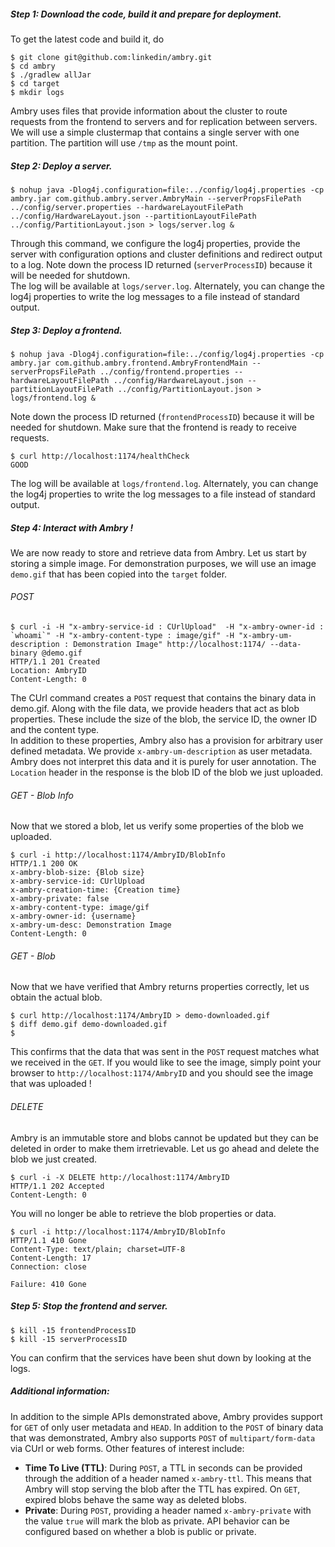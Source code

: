 ##### Step 1: Download the code, build it and prepare for deployment.
To get the latest code and build it, do

    $ git clone git@github.com:linkedin/ambry.git
    $ cd ambry
    $ ./gradlew allJar
    $ cd target
    $ mkdir logs
Ambry uses files that provide information about the cluster to route requests from the frontend to servers and for replication between servers. We will use a simple clustermap that contains a single server with one partition. The partition will use `/tmp` as the mount point.
##### Step 2: Deploy a server.
    $ nohup java -Dlog4j.configuration=file:../config/log4j.properties -cp ambry.jar com.github.ambry.server.AmbryMain --serverPropsFilePath ../config/server.properties --hardwareLayoutFilePath ../config/HardwareLayout.json --partitionLayoutFilePath ../config/PartitionLayout.json > logs/server.log &

Through this command, we configure the log4j properties, provide the server with configuration options and cluster definitions and redirect output to a log. Note down the process ID returned (`serverProcessID`) because it will be needed for shutdown.  
The log will be available at `logs/server.log`. Alternately, you can change the log4j properties to write the log messages to a file instead of standard output.
##### Step 3: Deploy a frontend.
    $ nohup java -Dlog4j.configuration=file:../config/log4j.properties -cp ambry.jar com.github.ambry.frontend.AmbryFrontendMain --serverPropsFilePath ../config/frontend.properties --hardwareLayoutFilePath ../config/HardwareLayout.json --partitionLayoutFilePath ../config/PartitionLayout.json > logs/frontend.log &

Note down the process ID returned (`frontendProcessID`) because it will be needed for shutdown. Make sure that the frontend is ready to receive requests.

    $ curl http://localhost:1174/healthCheck
    GOOD
The log will be available at `logs/frontend.log`. Alternately, you can change the log4j properties to write the log messages to a file instead of standard output.
##### Step 4: Interact with Ambry !
We are now ready to store and retrieve data from Ambry. Let us start by storing a simple image. For demonstration purposes, we will use an image `demo.gif` that has been copied into the `target` folder.
###### POST
    $ curl -i -H "x-ambry-service-id : CUrlUpload"  -H "x-ambry-owner-id : `whoami`" -H "x-ambry-content-type : image/gif" -H "x-ambry-um-description : Demonstration Image" http://localhost:1174/ --data-binary @demo.gif
    HTTP/1.1 201 Created
    Location: AmbryID
    Content-Length: 0
The CUrl command creates a `POST` request that contains the binary data in demo.gif. Along with the file data, we provide headers that act as blob properties. These include the size of the blob, the service ID, the owner ID and the content type.  
In addition to these properties, Ambry also has a provision for arbitrary user defined metadata. We provide `x-ambry-um-description` as user metadata. Ambry does not interpret this data and it is purely for user annotation.
The `Location` header in the response is the blob ID of the blob we just uploaded.
###### GET - Blob Info
Now that we stored a blob, let us verify some properties of the blob we uploaded.

    $ curl -i http://localhost:1174/AmbryID/BlobInfo
    HTTP/1.1 200 OK
    x-ambry-blob-size: {Blob size}
    x-ambry-service-id: CUrlUpload
    x-ambry-creation-time: {Creation time}
    x-ambry-private: false
    x-ambry-content-type: image/gif
    x-ambry-owner-id: {username}
    x-ambry-um-desc: Demonstration Image
    Content-Length: 0
###### GET - Blob
Now that we have verified that Ambry returns properties correctly, let us obtain the actual blob.

    $ curl http://localhost:1174/AmbryID > demo-downloaded.gif
    $ diff demo.gif demo-downloaded.gif 
    $
This confirms that the data that was sent in the `POST` request matches what we received in the `GET`. If you would like to see the image, simply point your browser to `http://localhost:1174/AmbryID` and you should see the image that was uploaded !
###### DELETE
Ambry is an immutable store and blobs cannot be updated but they can be deleted in order to make them irretrievable. Let us go ahead and delete the blob we just created.

    $ curl -i -X DELETE http://localhost:1174/AmbryID
    HTTP/1.1 202 Accepted
    Content-Length: 0
You will no longer be able to retrieve the blob properties or data.

    $ curl -i http://localhost:1174/AmbryID/BlobInfo
    HTTP/1.1 410 Gone
    Content-Type: text/plain; charset=UTF-8
    Content-Length: 17
    Connection: close

    Failure: 410 Gone
##### Step 5: Stop the frontend and server.
    $ kill -15 frontendProcessID
    $ kill -15 serverProcessID
You can confirm that the services have been shut down by looking at the logs.
##### Additional information:
In addition to the simple APIs demonstrated above, Ambry provides support for `GET` of only user metadata and `HEAD`. In addition to the `POST` of binary data that was demonstrated, Ambry also supports `POST` of `multipart/form-data` via CUrl or web forms.
Other features of interest include:
* **Time To Live (TTL)**: During `POST`, a TTL in seconds can be provided through the addition of a header named `x-ambry-ttl`. This means that Ambry will stop serving the blob after the TTL has expired. On `GET`, expired blobs behave the same way as deleted blobs.
* **Private**: During `POST`, providing a header named `x-ambry-private` with the value `true` will mark the blob as private. API behavior can be configured based on whether a blob is public or private.